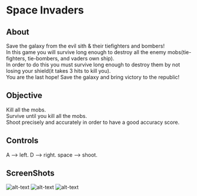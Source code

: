 # Space Invaders

## About

Save the galaxy from the evil sith & their tiefighters and bombers!  
In this game you will survive long enough to destroy all the enemy mobs(tie-fighters, tie-bombers, and vaders own ship).  
In order to do this you must survive long enough to destroy them by not losing your shield(it takes 3 hits to kill you).  
You are the last hope! Save the galaxy and bring victory to the republic!

## Objective

Kill all the mobs.  
Survive until you kill all the mobs.  
Shoot precisely and accurately in order to have a good accuracy score.

## Controls

A --> left.
D --> right.
space --> shoot.

## ScreenShots
![alt-text](https://raw.github.com/TrumpNat1on/SpaceWar/master/images/StartScreen.PNG "Start Screen")
![alt-text](https://raw.github.com/TrumpNat1on/SpaceWar/master/images/MidScreen.PNG "Mid Screen")
![alt-text](https://raw.github.com/TrumpNat1on/SpaceWar/master/images/EndScreen.PNG "End Screen")
